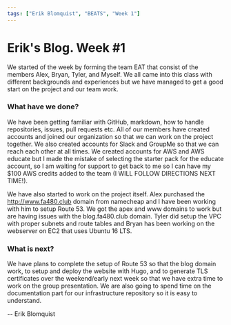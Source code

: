 ```yaml
---
tags: ["Erik Blomquist", "BEATS", "Week 1"]
---
```


# Erik's Blog. Week #1
We started of the week by forming the team EAT that consist of the members Alex, Bryan, Tyler, and Myself.  We all came into this class with different backgrounds and experiences but we have managed to get a good start on the project and our team work.

### What have we done?
We have been getting familiar with GitHub, markdown, how to handle repositories, issues, pull requests etc. All of our members have created accounts and joined our organization so that we can work on the project together. We also created accounts for Slack and GroupMe so that we can reach each other at all times. We created accounts for AWS and AWS educate but I made the mistake of selecting the starter pack for the educate account, so I am waiting for support to get back to me so I can have my $100 AWS credits added to the team (I WILL FOLLOW DIRECTIONS NEXT TIME!).

We have also started to work on the project itself. Alex purchased the http://www.fa480.club domain from namecheap and I have been working with him to setup Route 53. We got the apex and www domains to work but are having issues with the blog.fa480.club domain. Tyler did setup the VPC with proper subnets and route tables and Bryan has been working on the webserver on EC2 that uses Ubuntu 16 LTS.



### What is next?
We have plans to complete the setup of Route 53 so that the blog domain work, to setup and deploy the website with Hugo, and to generate TLS certificates over the weekend/early next week so that we have extra time to work on the group presentation. We are also going to spend time on the documentation part for our infrastructure repository so it is easy to understand.

-- Erik Blomquist
